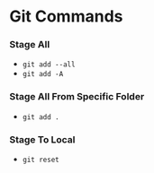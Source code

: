 # Git Commands

### Stage All
- `git add --all`
- `git add -A`

### Stage All From Specific Folder
- `git add .`

### Stage To Local
- `git reset`
